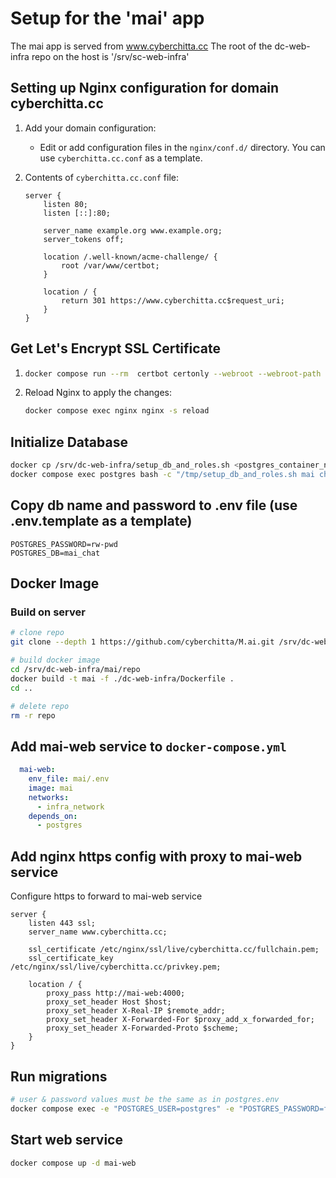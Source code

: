 # Setup for the 'mai' app

The mai app is served from www.cyberchitta.cc
The root of the dc-web-infra repo on the host is '/srv/sc-web-infra'

## Setting up Nginx configuration for domain cyberchitta.cc

1. Add your domain configuration:

   - Edit or add configuration files in the `nginx/conf.d/` directory. You can use `cyberchitta.cc.conf` as a template.

2. Contents of `cyberchitta.cc.conf` file:

   ```nginx
   server {
       listen 80;
       listen [::]:80;

       server_name example.org www.example.org;
       server_tokens off;

       location /.well-known/acme-challenge/ {
           root /var/www/certbot;
       }

       location / {
           return 301 https://www.cyberchitta.cc$request_uri;
       }
   }
   ```

## Get Let's Encrypt SSL Certificate

1. ```sh
   docker compose run --rm  certbot certonly --webroot --webroot-path /var/www/certbot/ -d cyberchitta.cc
   ```

2. Reload Nginx to apply the changes:
   ```sh
   docker compose exec nginx nginx -s reload
   ```
## Initialize Database

```sh
docker cp /srv/dc-web-infra/setup_db_and_roles.sh <postgres_container_name>:/tmp/setup_db_and_roles.sh
docker compose exec postgres bash -c "/tmp/setup_db_and_roles.sh mai chat 'rw-pwd' 'ro-pwd'"
```

## Copy db name and password to .env file (use .env.template as a template)

```env
POSTGRES_PASSWORD=rw-pwd
POSTGRES_DB=mai_chat
```

## Docker Image

### Build on server

```sh
# clone repo
git clone --depth 1 https://github.com/cyberchitta/M.ai.git /srv/dc-web-infra/mai/repo

# build docker image
cd /srv/dc-web-infra/mai/repo
docker build -t mai -f ./dc-web-infra/Dockerfile .
cd ..

# delete repo
rm -r repo
```

## Add mai-web service to `docker-compose.yml`

```yaml
  mai-web:
    env_file: mai/.env
    image: mai
    networks:
      - infra_network
    depends_on:
      - postgres
```

## Add nginx https config with proxy to mai-web service

Configure https to forward to mai-web service

```nginx
server {
    listen 443 ssl;
    server_name www.cyberchitta.cc;

    ssl_certificate /etc/nginx/ssl/live/cyberchitta.cc/fullchain.pem;
    ssl_certificate_key /etc/nginx/ssl/live/cyberchitta.cc/privkey.pem;

    location / {
        proxy_pass http://mai-web:4000;
        proxy_set_header Host $host;
        proxy_set_header X-Real-IP $remote_addr;
        proxy_set_header X-Forwarded-For $proxy_add_x_forwarded_for;
        proxy_set_header X-Forwarded-Proto $scheme;
    }
}
```

## Run migrations

```sh
# user & password values must be the same as in postgres.env
docker compose exec -e "POSTGRES_USER=postgres" -e "POSTGRES_PASSWORD=foo" mai-web sh -c "`cat /srv/dc-web-infra/mai/run_migrations.sh`"
```

## Start web service

```sh
docker compose up -d mai-web
```

